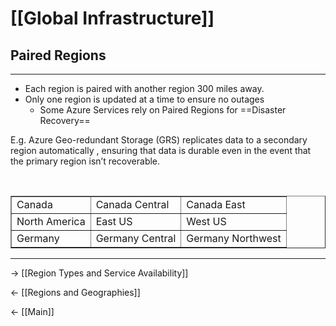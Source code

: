 # [[Global Infrastructure]]
## Paired Regions

<hr>

-   Each region is paired with another region 300 miles away.
-   Only one region is updated at a time to ensure no outages
	-   Some Azure Services rely on Paired Regions for ==Disaster Recovery==

E.g. Azure Geo-redundant Storage (GRS) replicates data to a secondary region automatically , ensuring that data is durable even in the event that the primary region isn’t recoverable.

<table border = "1">  
  <tr>  
    <td>Canada</td>  
    <td>Canada Central</td>
    <td>Canada East</td>  
  </tr>  
  <tr>  
    <td>North America</td>  
    <td>East US</td>  
    <td>West US</td>
  </tr>  
  <tr>  
    <td>Germany</td>  
    <td>Germany Central</td>  
    <td>Germany Northwest</td>
  </tr>  
</table>

<hr>



-> [[Region Types and Service Availability]]

<- [[Regions and Geographies]]

<- [[Main]]